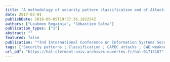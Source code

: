 ```yaml
---
title: "A methodology of security pattern classification and of Attack-Defense Tree generation"
date: 2017-02-01
publishDate: 2019-06-05T19:37:36.182254Z
authors: ["Loukmen Regainia", "Sébastien Salva"]
publication_types: ["1"]
abstract: ""
featured: false
publication: "*3nd International Conference on Information Systems Security and Privacy (ICISSP 2017)*"
tags: ["Security patterns ; Classification ; CAPEC attacks ; CWE weaknesses ; Attack-Defense Trees"]
url_pdf: "https://hal-clermont-univ.archives-ouvertes.fr/hal-01715107"
---
```


